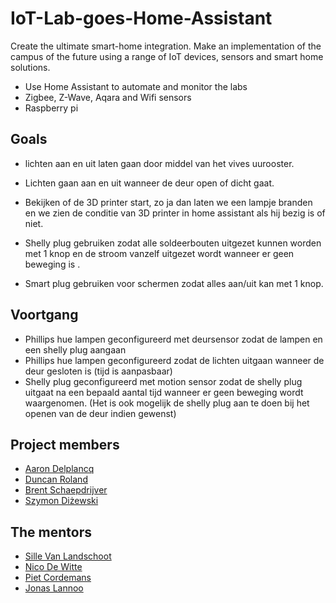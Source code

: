 # IoT-Lab-goes-Home-Assistant

Create the ultimate smart-home integration.
Make an implementation of the campus of the future using a range of IoT devices, sensors and smart home solutions.

- Use Home Assistant to automate and monitor the labs
- Zigbee, Z-Wave, Aqara and Wifi sensors
- Raspberry pi

## Goals

- lichten aan en uit laten gaan door middel van het vives uurooster.

- Lichten gaan aan en uit wanneer de deur open of dicht gaat.

- Bekijken of de 3D printer start, zo ja dan laten we een lampje branden en we zien de conditie van 3D printer in home assistant als hij bezig is of niet.

- Shelly plug gebruiken zodat alle soldeerbouten uitgezet kunnen worden met 1 knop en de stroom vanzelf uitgezet wordt wanneer er geen beweging is .

- Smart plug gebruiken voor schermen zodat alles aan/uit kan met 1 knop.

## Voortgang 

- Phillips hue lampen geconfigureerd met deursensor zodat de lampen en een shelly plug aangaan
- Phillips hue lampen geconfigureerd zodat de lichten uitgaan wanneer de deur gesloten is (tijd  is aanpasbaar)
- Shelly plug geconfigureerd met motion sensor zodat de shelly plug uitgaat na een bepaald aantal tijd wanneer er geen beweging wordt waargenomen. (Het is ook mogelijk de shelly plug aan te doen bij het openen van de deur indien gewenst)

## Project members

- [Aaron Delplancq](https://github.com/aaronD14)
- [Duncan Roland](https://github.com/r0897472)
- [Brent Schaepdrijver](https://github.com/Brent-Schaepdrijver)
- [Szymon Diżewski](https://github.com/)

## The mentors

- [Sille Van Landschoot](https://github.com/sillevl)
- [Nico De Witte](https://github.com/BioBoost)
- [Piet Cordemans](https://github.com/pcordemans)
- [Jonas Lannoo](https://github.com/JonasLannoo)

